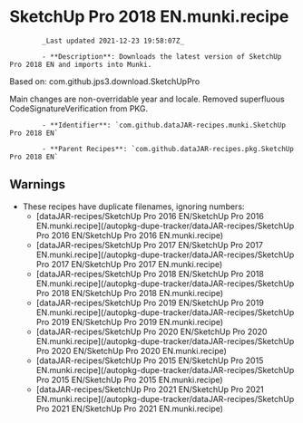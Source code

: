# SketchUp Pro 2018 EN.munki.recipe

            _Last updated 2021-12-23 19:58:07Z_

            - **Description**: Downloads the latest version of SketchUp Pro 2018 EN and imports into Munki.

Based on: com.github.jps3.download.SketchUpPro

Main changes are non-overridable year and locale.
Removed superfluous CodeSignatureVerification from PKG.


            - **Identifier**: `com.github.dataJAR-recipes.munki.SketchUp Pro 2018 EN`

            - **Parent Recipes**: `com.github.dataJAR-recipes.pkg.SketchUp Pro 2018 EN`

## Warnings

- These recipes have duplicate filenames, ignoring numbers:
    - [dataJAR-recipes/SketchUp Pro 2016 EN/SketchUp Pro 2016 EN.munki.recipe](/autopkg-dupe-tracker/dataJAR-recipes/SketchUp Pro 2016 EN/SketchUp Pro 2016 EN.munki.recipe)
    - [dataJAR-recipes/SketchUp Pro 2017 EN/SketchUp Pro 2017 EN.munki.recipe](/autopkg-dupe-tracker/dataJAR-recipes/SketchUp Pro 2017 EN/SketchUp Pro 2017 EN.munki.recipe)
    - [dataJAR-recipes/SketchUp Pro 2018 EN/SketchUp Pro 2018 EN.munki.recipe](/autopkg-dupe-tracker/dataJAR-recipes/SketchUp Pro 2018 EN/SketchUp Pro 2018 EN.munki.recipe)
    - [dataJAR-recipes/SketchUp Pro 2019 EN/SketchUp Pro 2019 EN.munki.recipe](/autopkg-dupe-tracker/dataJAR-recipes/SketchUp Pro 2019 EN/SketchUp Pro 2019 EN.munki.recipe)
    - [dataJAR-recipes/SketchUp Pro 2020 EN/SketchUp Pro 2020 EN.munki.recipe](/autopkg-dupe-tracker/dataJAR-recipes/SketchUp Pro 2020 EN/SketchUp Pro 2020 EN.munki.recipe)
    - [dataJAR-recipes/SketchUp Pro 2015 EN/SketchUp Pro 2015 EN.munki.recipe](/autopkg-dupe-tracker/dataJAR-recipes/SketchUp Pro 2015 EN/SketchUp Pro 2015 EN.munki.recipe)
    - [dataJAR-recipes/SketchUp Pro 2021 EN/SketchUp Pro 2021 EN.munki.recipe](/autopkg-dupe-tracker/dataJAR-recipes/SketchUp Pro 2021 EN/SketchUp Pro 2021 EN.munki.recipe)